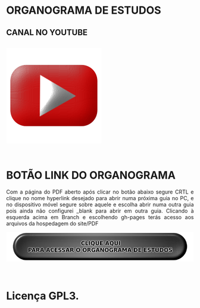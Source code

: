 # ORGANOGRAMA DE ESTUDOS

<h2>CANAL NO YOUTUBE<h2>
<a href="https://www.youtube.com/channel/UCd52qMJ2L7jBWqrcxmqUiZg/videos" target="_blank"><img src="https://raw.githubusercontent.com/GamerCleanVic/OrganogramaDeEstudos/gh-pages/Imagens/YTbutao.png"></a><br clear="all"/><br clear="all"/>

# BOTÃO LINK DO ORGANOGRAMA
<p align="justify">
Com a página do PDF aberto após clicar no botão abaixo segure CRTL e clique no nome hyperlink desejado para abrir numa próxima guia no PC, e no dispositivo móvel segure sobre aquele e escolha abrir numa outra guia pois ainda não configurei _blank para abrir em outra guia. Clicando à esquerda acima em Branch e escolhendo gh-pages terás acesso aos arquivos da hospedagem do site/PDF</p>

<a href="https://gamercleanvic.github.io/OrganogramaDeEstudos/" target="_blank"><img src="https://raw.githubusercontent.com/GamerCleanVic/OrganogramaDeEstudos/gh-pages/Imagens/OEbot%C3%A3o.png"></a><br clear="all"/><br clear="all"/><br clear="all"/>

# Licença GPL3.
